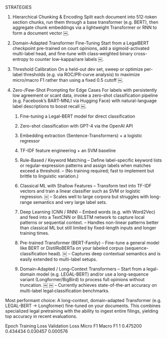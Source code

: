 STRATEGIES 
1. Hierarchical Chunking & Encoding
Split each document into 512-token section chunks, run them through a base transformer (e.g. BERT), then aggregate chunk embeddings via a lightweight Transformer or RNN to form a document vector  ￼.

2. Domain-Adapted Transformer Fine-Tuning
Start from a LegalBERT checkpoint pre-trained on court opinions, add a sigmoid-activated multi-label head, and fine-tune with class‐weighted binary cross-entropy to counter low-kappa/rare labels  ￼.

3. Threshold Calibration
On a held-out dev set, sweep or optimize per-label thresholds (e.g. via ROC/PR-curve analysis) to maximize micro/macro F1 rather than using a fixed 0.5 cutoff  ￼.

4. Zero-/Few-Shot Prompting for Edge Cases
For labels with persistently low agreement or scant data, invoke a zero-shot classification pipeline (e.g. Facebook’s BART-MNLI via Hugging Face) with natural-language label descriptions to boost recall  ￼.








	1.	Fine-tuning a Legal-BERT model for direct classification
	2.	Zero-shot classification with GPT-4 via the OpenAI API
	3.	Embedding extraction (Sentence-Transformers) + a logistic regressor
	4.	TF-IDF feature engineering + an SVM baseline




	1.	Rule-Based / Keyword Matching
– Define label-specific keyword lists or regular-expression patterns and assign labels when matches exceed a threshold.
– (No training required; fast to implement but brittle to linguistic variation.)

	2.	Classical ML with Shallow Features
– Transform text into TF-IDF vectors and train a linear classifier such as SVM or logistic regression.  ￼
– Scales well to large corpora but struggles with long-range semantics and very large label sets.

	3.	Deep Learning (CNN / RNN)
– Embed words (e.g. with Word2Vec) and feed into a TextCNN or BiLSTM network to capture local patterns or sequential context.
– Handles non-linear patterns better than classical ML but still limited by fixed-length inputs and longer training times.

	4.	Pre-trained Transformer (BERT-Family)
– Fine-tune a general model like BERT or DistilRoBERTa on your labeled corpus (sequence-classification head).  ￼
– Captures deep contextual semantics and is easily extended to multi-label setups.

	5.	Domain-Adapted / Long-Context Transformers
– Start from a legal-domain model (e.g. LEGAL-BERT) and/or use a long-sequence variant (Longformer/BigBird) to process full opinions without truncation.  ￼ ￼
– Currently achieves state-of-the-art accuracy on multi-label legal‐classification benchmarks.

Most performant choice: A long-context, domain-adapted Transformer (e.g. LEGAL-BERT → Longformer) fine-tuned on your documents. This combines specialized legal pretraining with the ability to ingest entire filings, yielding top accuracy in recent evaluations.





Epoch		Training Loss		Validation Loss		Micro F1		Macro F1
1	  		0.475200			0.434434			0.030457		0.000576